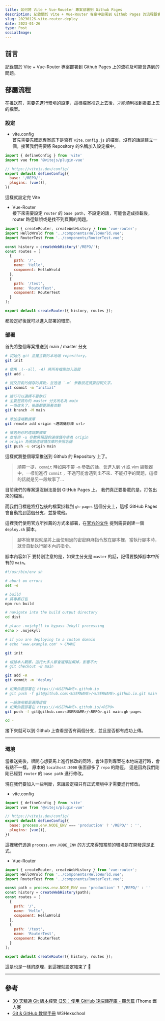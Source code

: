 ```yaml
---
title: 如何將 Vite + Vue-Roueter 專案部署到 Github Pages
description: 紀錄關於 Vite + Vue-Router 專案中部署到 Github Pages 的流程跟會遇到的問題
slug: 20230126-vite-router-deploy
date: 2023-01-26
type: Post
socialImage:
---
```


## 前言

記錄關於 Vite + Vue-Router 專案部署到 Github Pages 上的流程及可能會遇到的問題。

## 部屬流程

在推送前，需要先進行環境的設定，這樣檔案推送上去後，才能順利找到掛載上去的檔案。

### 設定

- vite.config  
  首先需要先確認專案底下是否有 `vite.config.js` 的檔案，沒有的話請建立一個，接著我們需要將 Repository 的名稱加入設定檔中。
  
```javascript showLineNumbers {6}
import { defineConfig } from 'vite'
import vue from '@vitejs/plugin-vue'

// https://vitejs.dev/config/
export default defineConfig({
  base: '/REPO/',
  plugins: [vue()],
})

```

這樣就設定完 Vite

- Vue-Router  
  接下來需要設定 `router` 的 `base path`，不設定的話，可能會造成掛載後，router 路徑錯誤或是找不到頁面的問題。

```javascript showLineNumbers {5}
import { createRouter, createWebHistory } from 'vue-router';
import HelloWrold from '../components/HelloWorld.vue';
import RouterTest from '../components/RouterTest.vue';

const history = createWebHistory('/REPO/');
const routes = [
  {
    path: '/',
    name: 'Hello',
    component: HelloWrold
  },
  {
    path: '/test',
    name: 'RouterTest',
    component: RouterTest
  }
];

export default createRouter({ history, routes });

```

都設定好後就可以進入部署的環節。

### 部署

首先將整個專案推送到 main / master 分支

```bash showLineNumbers {13, 16, 21}
# 初始化 git 並建立新的本地端 repository。
git init

# 使用 .(--all, -A) 將所有檔案加入追蹤
git add .

# 提交目前的儲存的異動，並透過 `-m` 參數設定摘要說明文字。
git commit -m "initial"

# 這行可以選擇不要執行
# 主要是將你的 master 分支改名為 main
# 一但改名了，後面都要跟著改動
git branch -M main

# 添加遠端數據庫
git remote add origin <遠端儲存庫 url>

# 推送到你的遠端數據庫
# 並使用 -u 參數將預設的遠端儲存庫為 origin
# origin 為預設遠端儲存庫的參照名稱
git push -u origin main
```

這樣就將整個專案推送到 Github 的 Repository 上了。

>順帶一提，`commit` 時如果不帶 `-m` 參數的話，會進入到 vi 或 vim 編輯器中，一樣能進行 `commit` ，不過可能會遇到出不來、不能打字的問題，這樣的話就是另一段故事了...

目前我們的專案還沒辦法掛到 GitHub Pages 上。
我們真正要掛載的是，打包出來的檔案。

而我們目標是將打包後的檔案掛載到 `gh-pages` 這個分支上，這樣 GitHub Pages 會自動找到這個分支，並掛載他。

這裡我們使用官方所推薦的方式來部署，在[官方的文件](https://vitejs.dev/guide/static-deploy.html#github-pages) 提到需要創建一個 `deploy.sh` 脚本。

> 腳本簡單說就是將上面使用過的密密麻麻指令放在腳本裡，當執行腳本時，就會自動執行腳本內的指令。

腳本內容如下
要特別注意的是，如果主分支是 `master` 的話，記得要換掉腳本中所有的 `main`。

```bash showLineNumbers {32}
#!/usr/bin/env sh

# abort on errors
set -e

# build
# 將專案打包
npm run build

# navigate into the build output directory
cd dist

# place .nojekyll to bypass Jekyll processing
echo > .nojekyll

# if you are deploying to a custom domain
# echo 'www.example.com' > CNAME

git init

# 根據本人觀察，這行大多人都會選擇註解掉，影響不大
# git checkout -B main

git add -A
git commit -m 'deploy'

# 如果你要部署在 https://<USERNAME>.github.io
# git push -f git@github.com:<USERNAME>/<USERNAME>.github.io.git main

# 一般使用都是選擇這個
# 如果你要部署在 https://<USERNAME>.github.io/<REPO>
git push -f git@github.com:<USERNAME>/<REPO>.git main:gh-pages

cd -
```

接下來就可以到 Github 上查看是否有兩個分支，並且是否都有成功上傳。

---

### 環境

當推送完後，很開心想要馬上進行修改的同時，會注意到專案在本地端運行時，會有點不一樣。
原本的 `localhost:3000` 後面卻多了 `repo` 的路徑。
這是因為我們剛剛已經對 `router` 的 `base path` 進行修改。

現在我們要加入一些判斷，來讓設定檔只有正式環境中才需要進行修改。

- vite.config

```javascript showLineNumbers {6}
import { defineConfig } from 'vite'
import vue from '@vitejs/plugin-vue'

// https://vitejs.dev/config/
export default defineConfig({
  base: process.env.NODE_ENV === 'production' ? '/REPO/' : '',
  plugins: [vue()],
})

```

這裡我們透過 `process.env.NODE_ENV` 的方式來得知當前的環境是在開發還是正式。

- Vue-Router

```javascript showLineNumbers {5-6}
import { createRouter, createWebHistory } from 'vue-router';
import HelloWrold from '../components/HelloWorld.vue';
import RouterTest from '../components/RouterTest.vue';

const path = process.env.NODE_ENV === 'production' ? '/REPO/' : ''
const history = createWebHistory(path);
const routes = [
  {
    path: '/',
    name: 'Hello',
    component: HelloWrold
  },
  {
    path: '/test',
    name: 'RouterTest',
    component: RouterTest
  }
];

export default createRouter({ history, routes });

```

這是也是一樣的原理，到這裡就設定結束了 🎉

---

## 參考

- [30 天精通 Git 版本控管 (25)：使用 GitHub 遠端儲存庫 - 觀念篇](https://ithelp.ithome.com.tw/articles/10140055) iThome 鐵人賽
- [Git & GitHub 教學手冊](https://w3c.hexschool.com/category/repo) W3Hexschool












 